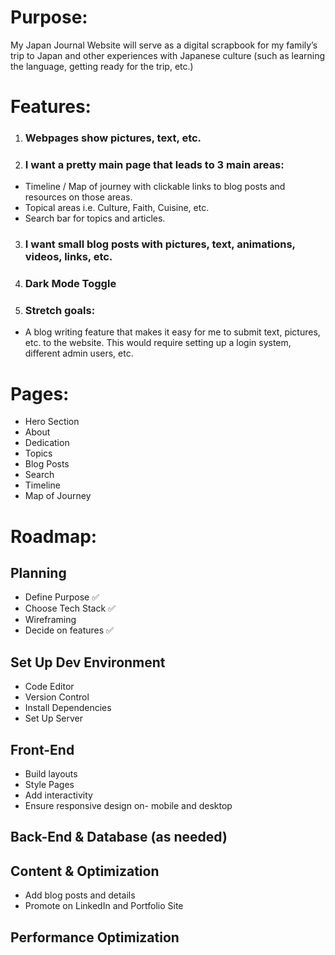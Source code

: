 # Purpose:
My Japan Journal Website will serve as a digital scrapbook for my family’s trip to Japan and other experiences with Japanese culture (such as learning the language, getting ready for the trip, etc.)

# Features:
1. ### Webpages show pictures, text, etc.

2. ### I want a pretty main page that leads to 3 main areas:
- Timeline / Map of journey with clickable links to blog posts and resources on those areas.
- Topical areas i.e. Culture, Faith, Cuisine, etc.
- Search bar for topics and articles.

3. ### I want small blog posts with pictures, text, animations, videos, links, etc.
4. ### Dark Mode Toggle
5. ### Stretch goals:
- A blog writing feature that makes it easy for me to submit text, pictures, etc. to the website.
This would require setting up a login system, different admin users, etc.

# Pages:
- Hero Section
- About
- Dedication
- Topics
- Blog Posts
- Search
- Timeline 
- Map of Journey

# Roadmap:
## Planning
- Define Purpose ✅
- Choose Tech Stack ✅
- Wireframing 
- Decide on features ✅
## Set Up Dev Environment
- Code Editor 
- Version Control 
- Install Dependencies
- Set Up Server
## Front-End
- Build layouts
- Style Pages
- Add interactivity
- Ensure responsive design on- mobile and desktop
## Back-End & Database (as needed)
## Content & Optimization
- Add blog posts and details
- Promote on LinkedIn and Portfolio Site
## Performance Optimization
